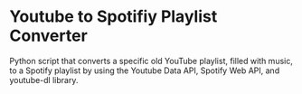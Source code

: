 # Youtube to Spotifiy Playlist Converter
Python script that converts a specific old YouTube playlist, filled with music, to a Spotify playlist by using the Youtube Data API, Spotify Web API, and youtube-dl library.

